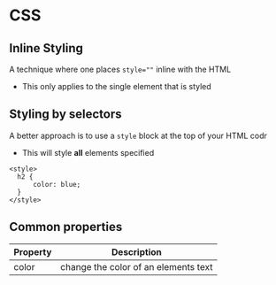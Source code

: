 # CSS

## Inline Styling
A technique where one places `style=""` inline with the HTML
  * This only applies to the single element that is styled

## Styling by selectors
A better approach is to use a `style` block at the top of your HTML codr
  * This will style **all** elements specified
```
<style>
  h2 {
      color: blue;
  }
</style>
```



## Common properties

Property | Description
---------|-----------
color | change the color of an elements text
